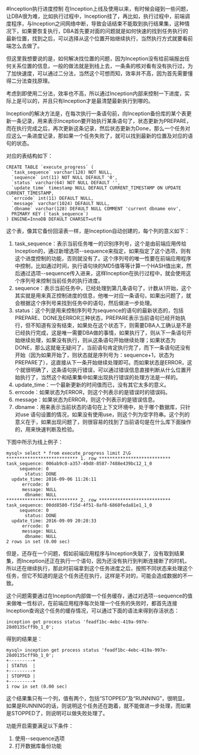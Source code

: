 #Inception执行进度控制
在Inception上线及使用以来，有时候会碰到一些问题，让DBA很为难，比如执行过程中，Inception挂了，再比如，执行过程中，前端调度程序，与Inception之间网络中断，导致会话结束不能取到执行结果集，这种情况下，如果要恢复执行，DBA首先要对面的问题就是如何快速的找到任务执行的最新位置，找到之后，可以选择从这个位置开始继续执行，当然执行方式就要看前端怎么去做了。

但这里我想要说的是，如何解决找位置的问题，因为Inception没有给前端报出任何关系位置的信息，一般的做法就是到线上去，一条条的核对看有没有执行过，为了加快速度，可以通过二分法，当然这个可想而知，效率并不高，因为首先需要懂得二分法查找原理。

考虑到即使用二分法，效率也不高，所以通过Inception内部来控制一下进度，实际上是可以的，并且只有Inception才是最清楚最新执行到哪的。

Inception的解决方法是，在每次执行一条语句前，向Inception备份库的某个表更新一条记录，用来表示Inception要开始执行某条语句了，状态更新为PREPARE，而在执行完成之后，再次更新这条记录，然后状态更新为Done，那么一个任务对应这么一条进度记录，那如果一个任务失败了，就可以找到最新的位置及对应的语句的状态。

对应的表结构如下：
````
CREATE TABLE `execute_progress` (
  `task_sequence` varchar(128) NOT NULL,
  `sequence` int(11) NOT NULL DEFAULT '0',
  `status` varchar(64) NOT NULL DEFAULT '',
  `update_time` timestamp NULL DEFAULT CURRENT_TIMESTAMP ON UPDATE CURRENT_TIMESTAMP,
  `errcode` int(11) DEFAULT NULL,
  `message` varchar(1024) DEFAULT NULL,
  `dbname` varchar(128) DEFAULT NULL COMMENT 'current dbname env',
  PRIMARY KEY (`task_sequence`)
) ENGINE=InnoDB DEFAULT CHARSET=utf8
````

这个表，像其它备份回滚表一样，是Inception自动创建的，每个列的意义如下：

1. task_sequence：表示当前任务唯一的识别序列号，这个是由前端应用传给Inception的，通过新增选项--sequence来指定，如果指定了这个选项，则有这个进度控制的功能，否则就没有了。这个序列号的唯一性要在前端应用程序中控制，比如通过时间，执行语句块的MD5值等等计算一个HASH值出来，然后通过选项--sequence传入进来，这样Inception在执行过程中，就会使用这个序列号来控制当前任务的执行进度。
2. sequence：表示当前任务中，已经处理到第几条语句了，计数从1开始，这个其实就是用来真正控制进度的信息，他唯一对应一条语句，如果出问题了，就会根据这个序列号来找到任务中的语句，然后做进一步处理。
3. status：这个列是用来控制序列号为sequence的语句的最新状态的，包括PREPARE、DONE及ERROR三种状态，PREPARE表示当前语句已经开始执行，但不知道有没有结束，如果处在这个状态下，则需要DBA人工确认是不是已经执行完成，这是唯一需要DBA做的事情，如果执行了，则从下一条语句开始继续处理，如果没有执行，则从这条语句开始继续处理；如果状态为DONE，那么这就毫无疑问了，当前语句肯定执行完了，而下一条语句还没有开始（因为如果开始了，则状态就是序列号为：sequence+1，状态为PREPARE了），这直接从下一条开始继续处理即可。而如果状态是ERROR，这个就很明确了，这条语句执行错误，可以通过错误信息直接判断从什么位置开始执行了，当然这个和结果集中如果出现执行错误的处理方法是一样的。
4. update_time：一个最新更新的时间值而已，没有其它太多的意义。
5. errcode：如果状态为ERROR，则这个列表示的是错误时的错误码。
6. message：如果状态为ERROR，则这个列表示的是错误信息。
7. dbname：用来表示当前状态的语句在上下文环境中，处于哪个数据库，只针对use 语句设置的情况，如果没有使用use，则这个列为空字符串。这个列的意义在于，如果出现问题了，则很容易的找到了当前语句是在什么库下面操作的，用来快速判断及检验。

下图中所示为线上例子：
````
mysql> select * from execute_progress limit 2\G
*************************** 1. row ***************************
task_sequence: 006ab9c0-a357-49d8-8587-7488e439bc12_1_0
     sequence: 0
       status: DONE
  update_time: 2016-09-06 11:26:11
      errcode: 0
      message: NULL
       dbname: NULL
*************************** 2. row ***************************
task_sequence: 00dd8580-f15d-4f51-8af8-6860feda81e1_1_0
     sequence: 0
       status: DONE
  update_time: 2016-09-09 20:28:33
      errcode: 0
      message: NULL
       dbname: NULL
2 rows in set (0.00 sec)
````

但是，还存在一个问题，假如前端应用程序与Inception失联了，没有取到结果集，而Inception还正在执行一个语句，因为还没有执行到判断连接断了的时机，所以还在继续执行，那此时前端拿到这个任务进度之后，按照不同状态来处理这个任务，但它不知道的是这个任务还在执行，这样是不对的，可能会造成数据的不一致。

这个问题需要通过在Inception内部做一个任务缓存，通过对选项--sequence的值来做唯一性标识，在前端应用程序每次处理一个任务的失败时，都首先连接Inception查询这个任务的缓存情况，可以通过下面的语法来得到存活状态：
````
inception get process status 'feadf1bc-4ebc-419a-997e-28d0135cff9b_1_0';
````
得到的结果是：
````
mysql> inception get process status 'feadf1bc-4ebc-419a-997e-28d0135cff9b_1_0';
+---------+
| STATUS  |
+---------+
| STOPPED |
+---------+
1 row in set (0.00 sec)
````

这个结果集只有一个列，值有两个，包括“STOPPED”及“RUNNING”，很明显，如果是RUNNING的话，则说明这个任务还在跑着，就不能做进一步处理，而如果是STOPPED了，则说明可以做失败处理了。

功能开启需要满足以下条件：

1. 使用--sequence选项
2. 打开数据库备份功能

